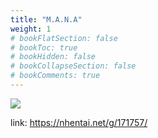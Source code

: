 ```yaml
---
title: "M.A.N.A"
weight: 1
# bookFlatSection: false
# bookToc: true
# bookHidden: false
# bookCollapseSection: false
# bookComments: true
---
```


![](https://cdn.jsdelivr.net/gh/reiuyfan/imagehosting@main/blog/20210115141536948.jpg)

link: <https://nhentai.net/g/171757/>